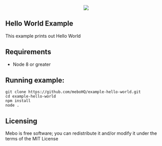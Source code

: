 <p align="center">
  <img src="https://mebohq.github.io/docs/data/logo.png"/>
</p>

## Hello World Example
This example prints out Hello World

## Requirements
- Node 8 or greater

## Running example:
```
git clone https://github.com/meboHQ/example-hello-world.git
cd example-hello-world
npm install
node .
```

## Licensing
Mebo is free software; you can redistribute it and/or modify it under the terms of the MIT License
